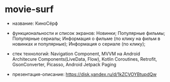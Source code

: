 # movie-surf
- название: КиноСёрф

- функциональности и список экранов:
Новинки;
Популярные фильмы;
Популярные сериалы;
Информация о фильме (по клику на фильм в новинках и популярные);
Информация о сериале (по клику);

- стек технологий:
Navigation Component, MVVM на Android Architecure Components(LiveData, Flow), Kotlin Coroutines, Retrofit, GsonConverter, Picasso, Android Jetpack Paging

- презентация-описание: https://disk.yandex.ru/d/1kZCVOYBtupdQw
